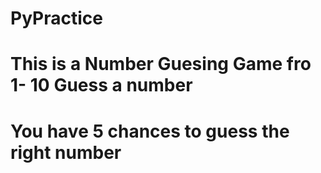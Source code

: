# PyPractice
# This is a Number Guesing Game fro 1- 10 Guess a number
# You have 5 chances to guess the right number
